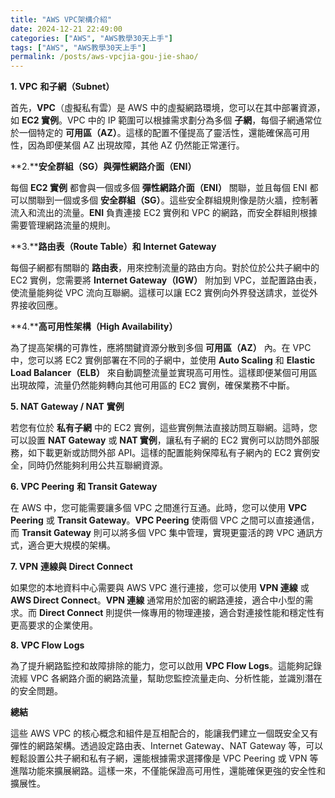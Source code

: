 ```yaml
---
title: "AWS VPC架構介紹"
date: 2024-12-21 22:49:00
categories: ["AWS", "AWS教學30天上手"]
tags: ["AWS", "AWS教學30天上手"]
permalink: /posts/aws-vpcjia-gou-jie-shao/
---
```

**1.
VPC** **和子網（Subnet）**

首先，**VPC**（虛擬私有雲）是 AWS 中的虛擬網路環境，您可以在其中部署資源，如
**EC2 實例**。VPC 中的 IP 範圍可以根據需求劃分為多個 **子網**，每個子網通常位於一個特定的 **可用區（AZ）**。這樣的配置不僅提高了靈活性，還能確保高可用性，因為即便某個 AZ 出現故障，其他 AZ 仍然能正常運行。

**2.****安全群組（SG）與彈性網路介面（ENI）**

每個 **EC2 實例** 都會與一個或多個 **彈性網路介面（ENI）**
關聯，並且每個 ENI 都可以關聯到一個或多個 **安全群組（SG）**。這些安全群組規則像是防火牆，控制著流入和流出的流量。**ENI** 負責連接 EC2 實例和 VPC 的網路，而安全群組則根據需要管理網路流量的規則。

**3.****路由表（Route Table）和 Internet Gateway**

每個子網都有關聯的 **路由表**，用來控制流量的路由方向。對於位於公共子網中的 EC2 實例，您需要將 **Internet Gateway（IGW）** 附加到 VPC，並配置路由表，使流量能夠從 VPC 流向互聯網。這樣可以讓 EC2 實例向外界發送請求，並從外界接收回應。

**4.****高可用性架構（High Availability）**

為了提高架構的可靠性，應將關鍵資源分散到多個
**可用區（AZ）** 內。在 VPC 中，您可以將 EC2 實例部署在不同的子網中，並使用 **Auto Scaling** 和 **Elastic Load Balancer（ELB）** 來自動調整流量並實現高可用性。這樣即便某個可用區出現故障，流量仍然能夠轉向其他可用區的 EC2 實例，確保業務不中斷。

**5.
NAT Gateway / NAT** **實例**

若您有位於 **私有子網**
中的 EC2 實例，這些實例無法直接訪問互聯網。這時，您可以設置 **NAT
Gateway** 或 **NAT 實例**，讓私有子網的 EC2 實例可以訪問外部服務，如下載更新或訪問外部 API。這樣的配置能夠保障私有子網內的 EC2 實例安全，同時仍然能夠利用公共互聯網資源。

**6.
VPC Peering** **和 Transit Gateway**

在 AWS 中，您可能需要讓多個 VPC 之間進行互通。此時，您可以使用 **VPC Peering** 或 **Transit Gateway**。**VPC Peering** 使兩個 VPC 之間可以直接通信，而 **Transit Gateway** 則可以將多個 VPC 集中管理，實現更靈活的跨 VPC 通訊方式，適合更大規模的架構。

**7.
VPN** **連線與 Direct Connect**

如果您的本地資料中心需要與 AWS VPC 進行連接，您可以使用 **VPN 連線** 或 **AWS Direct Connect**。**VPN 連線** 通常用於加密的網路連接，適合中小型的需求。而
**Direct Connect** 則提供一條專用的物理連接，適合對連接性能和穩定性有更高要求的企業使用。

**8.
VPC Flow Logs**

為了提升網路監控和故障排除的能力，您可以啟用
**VPC Flow Logs**。這能夠記錄流經 VPC 各網路介面的網路流量，幫助您監控流量走向、分析性能，並識別潛在的安全問題。

**總結**

這些 AWS VPC 的核心概念和組件是互相配合的，能讓我們建立一個既安全又有彈性的網路架構。透過設定路由表、Internet Gateway、NAT Gateway 等，可以輕鬆設置公共子網和私有子網，還能根據需求選擇像是 VPC Peering 或 VPN 等進階功能來擴展網路。這樣一來，不僅能保證高可用性，還能確保更強的安全性和擴展性。

 